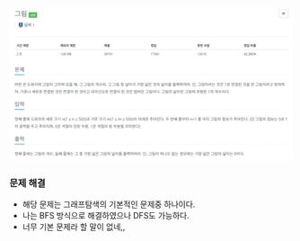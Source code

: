 ![img.png](../_image/그림.png)
### 문제 해결
- 해당 문제는 그래프탐색의 기본적인 문제중 하나이다.
- 나는 BFS 방식으로 해결하였으나 DFS도 가능하다.
- 너무 기본 문제라 할 말이 없네,,
